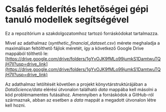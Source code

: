# Csalás felderítés lehetőségei gépi tanuló modellek segítségével
Ez a repozitórium a szakdolgozatomhoz tartozó forráskódokat tartalmazza.

Mivel az adathalmaz (_synthetic_financial_dataset.csv_) mérete meghaladja a maximálisan feltölthető fájlok méretét, így a következő Google Drive mappából tölthető le: [https://drive.google.com/drive/folders/1gYvOJK9fMLo99jumkS1DamtwuTQjH7ll?usp=drive_link](https://drive.google.com/drive/folders/1gYvOJK9fMLo99jumkS1DamtwuTQjH7ll?usp=drive_link)

Az adathalmaz letöltését követően a projekt könyvtárstruktúrájában a _DataScience/data_ elérési útvonalon található _data_ mappába kell másolni a kód problémamentes futásához. Amennyiben a forráskódok a GitHub-ról származnak, abban az esetben a _data_ mappát a megadott útvonalon létre kell hozni.
